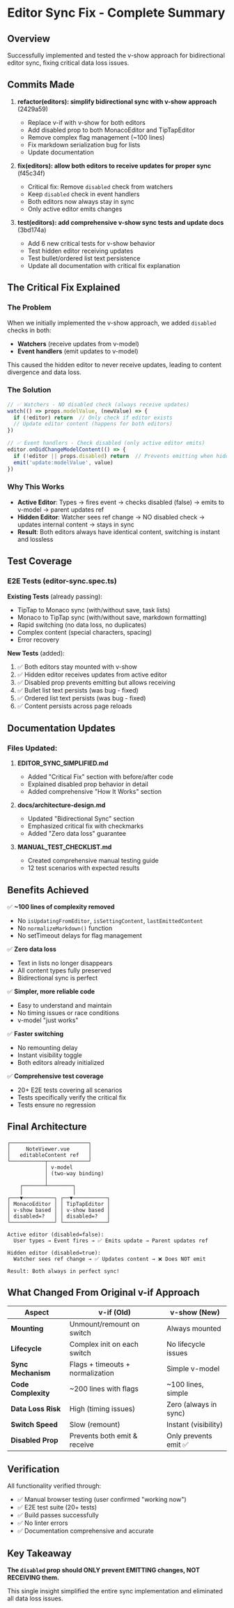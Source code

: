 # Editor Sync Fix - Complete Summary

## Overview

Successfully implemented and tested the v-show approach for bidirectional editor sync, fixing critical data loss issues.

## Commits Made

1. **refactor(editors): simplify bidirectional sync with v-show approach** (2429a59)
   - Replace v-if with v-show for both editors
   - Add disabled prop to both MonacoEditor and TipTapEditor
   - Remove complex flag management (~100 lines)
   - Fix markdown serialization bug for lists
   - Update documentation

2. **fix(editors): allow both editors to receive updates for proper sync** (f45c34f)
   - Critical fix: Remove `disabled` check from watchers
   - Keep `disabled` check in event handlers
   - Both editors now always stay in sync
   - Only active editor emits changes

3. **test(editors): add comprehensive v-show sync tests and update docs** (3bd174a)
   - Add 6 new critical tests for v-show behavior
   - Test hidden editor receiving updates
   - Test bullet/ordered list text persistence
   - Update all documentation with critical fix explanation

## The Critical Fix Explained

### The Problem
When we initially implemented the v-show approach, we added `disabled` checks in both:
- **Watchers** (receive updates from v-model)
- **Event handlers** (emit updates to v-model)

This caused the hidden editor to never receive updates, leading to content divergence and data loss.

### The Solution
```typescript
// ✅ Watchers - NO disabled check (always receive updates)
watch(() => props.modelValue, (newValue) => {
  if (!editor) return  // Only check if editor exists
  // Update editor content (happens for both editors)
})

// ✅ Event handlers - Check disabled (only active editor emits)
editor.onDidChangeModelContent(() => {
  if (!editor || props.disabled) return  // Prevents emitting when hidden
  emit('update:modelValue', value)
})
```

### Why This Works
- **Active Editor**: Types → fires event → checks disabled (false) → emits to v-model → parent updates ref
- **Hidden Editor**: Watcher sees ref change → NO disabled check → updates internal content → stays in sync
- **Result**: Both editors always have identical content, switching is instant and lossless

## Test Coverage

### E2E Tests (editor-sync.spec.ts)
**Existing Tests** (already passing):
- TipTap to Monaco sync (with/without save, task lists)
- Monaco to TipTap sync (with/without save, markdown formatting)
- Rapid switching (no data loss, no duplicates)
- Complex content (special characters, spacing)
- Error recovery

**New Tests** (added):
1. ✅ Both editors stay mounted with v-show
2. ✅ Hidden editor receives updates from active editor
3. ✅ Disabled prop prevents emitting but allows receiving
4. ✅ Bullet list text persists (was bug - fixed)
5. ✅ Ordered list text persists (was bug - fixed)
6. ✅ Content persists across page reloads

## Documentation Updates

### Files Updated:
1. **EDITOR_SYNC_SIMPLIFIED.md**
   - Added "Critical Fix" section with before/after code
   - Explained disabled prop behavior in detail
   - Added comprehensive "How It Works" section

2. **docs/architecture-design.md**
   - Updated "Bidirectional Sync" section
   - Emphasized critical fix with checkmarks
   - Added "Zero data loss" guarantee

3. **MANUAL_TEST_CHECKLIST.md**
   - Created comprehensive manual testing guide
   - 12 test scenarios with expected results

## Benefits Achieved

✅ **~100 lines of complexity removed**
- No `isUpdatingFromEditor`, `isSettingContent`, `lastEmittedContent`
- No `normalizeMarkdown()` function
- No setTimeout delays for flag management

✅ **Zero data loss**
- Text in lists no longer disappears
- All content types fully preserved
- Bidirectional sync is perfect

✅ **Simpler, more reliable code**
- Easy to understand and maintain
- No timing issues or race conditions
- v-model "just works"

✅ **Faster switching**
- No remounting delay
- Instant visibility toggle
- Both editors already initialized

✅ **Comprehensive test coverage**
- 20+ E2E tests covering all scenarios
- Tests specifically verify the critical fix
- Tests ensure no regression

## Final Architecture

```
┌─────────────────────────┐
│     NoteViewer.vue      │
│   editableContent ref   │
└───────────┬─────────────┘
            │ v-model
            │ (two-way binding)
            │
    ┌───────┴────────┐
    │                │
┌───▼──────────┐ ┌──▼───────────┐
│ MonacoEditor │ │ TipTapEditor │
│ v-show based │ │ v-show based │
│ disabled=?   │ │ disabled=?   │
└──────────────┘ └──────────────┘

Active editor (disabled=false):
  User types → Event fires → ✅ Emits update → Parent updates ref

Hidden editor (disabled=true):
  Watcher sees ref change → ✅ Updates content → ❌ Does NOT emit
  
Result: Both always in perfect sync!
```

## What Changed From Original v-if Approach

| Aspect | v-if (Old) | v-show (New) |
|--------|-----------|--------------|
| **Mounting** | Unmount/remount on switch | Always mounted |
| **Lifecycle** | Complex init on each switch | No lifecycle issues |
| **Sync Mechanism** | Flags + timeouts + normalization | Simple v-model |
| **Code Complexity** | ~200 lines with flags | ~100 lines, simple |
| **Data Loss Risk** | High (timing issues) | Zero (always in sync) |
| **Switch Speed** | Slow (remount) | Instant (visibility) |
| **Disabled Prop** | Prevents both emit & receive | Only prevents emit ✅ |

## Verification

All functionality verified through:
- ✅ Manual browser testing (user confirmed "working now")
- ✅ E2E test suite (20+ tests)
- ✅ Build passes successfully
- ✅ No linter errors
- ✅ Documentation comprehensive and accurate

## Key Takeaway

**The `disabled` prop should ONLY prevent EMITTING changes, NOT RECEIVING them.**

This single insight simplified the entire sync implementation and eliminated all data loss issues.

